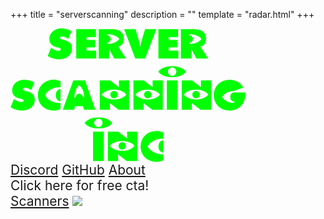 +++
title = "serverscanning"
description = ""
template = "radar.html"
+++

<div class="background"></div>
<div class="center">
  <div>
    <div>
      <svg
        width="99.390556mm"
        height="56.536186mm"
        viewBox="0 0 99.390556 56.536186"
        class="glow"
      >
        <g transform="translate(-48.47236,-108.88176)">
          <g
            aria-label="SERVER SCANNING INC"
            id="text236"
            style="fill: #00ff00"
          >
            <path
              d="m 64.233982,120.57737 1.42627,-3.48506 q 0.917773,0.65733 1.711523,0.97979 0.719336,0.31006 1.401465,0.31006 0.458886,0 0.731738,-0.17364 0.260449,-0.16123 0.260449,-0.47129 0,-0.50849 -1.314648,-0.79375 -0.533301,-0.11162 -0.669727,-0.13642 -1.401465,-0.34727 -2.133203,-1.21543 -0.731738,-0.83096 -0.731738,-2.15801 0,-1.99678 1.426269,-3.26181 1.42627,-1.26504 3.770313,-1.26504 1.041797,0 2.108398,0.28525 1.029395,0.28525 2.095996,0.85576 l -1.364257,3.24942 q -0.694532,-0.4837 -1.302247,-0.71934 -0.620117,-0.24805 -1.252636,-0.24805 -0.483692,0 -0.719336,0.14883 -0.260449,0.14883 -0.260449,0.43408 0,0.54571 1.860351,0.93018 0.347266,0.0868 0.458887,0.11162 1.252637,0.28525 2.021582,1.16582 0.744141,0.89297 0.744141,2.17041 0,2.05879 -1.500684,3.37344 -1.488281,1.30224 -3.869531,1.30224 -1.252637,0 -2.455664,-0.34726 -1.178223,-0.31006 -2.443262,-1.0418 z"
            />
            <path
              d="m 76.301462,121.64397 v -12.45195 h 8.321973 v 3.37344 h -3.931543 v 1.20302 h 3.571875 v 3.18741 h -3.571875 v 1.31465 h 4.043164 v 3.37343 z"
            />
            <path
              d="m 94.570113,113.38401 q -0.471289,-0.59531 -1.141015,-1.04179 -1.63711,-1.0418 -4.067969,-1.0418 v 0.47129 q 0.644922,0 1.103808,0.47129 0.47129,0.47129 0.47129,1.12861 0,0.66973 -0.47129,1.14102 -0.458886,0.45888 -1.103808,0.45888 v 0.47129 q 2.418457,0 4.067969,-1.02939 0.669726,-0.42168 1.141015,-1.0294 z m -8.743652,8.25996 v -12.45195 h 5.630664 q 2.443262,0 3.733105,1.079 1.289844,1.07901 1.289844,3.11299 0,1.33946 -0.644922,2.18281 -0.644922,0.85577 -1.761133,1.00459 l 3.323829,5.07256 h -5.010547 l -2.17041,-4.11758 v 4.11758 z"
            />
            <path
              d="m 101.31501,121.64397 -4.7501,-12.45195 h 4.84932 q 0.5333,1.86035 1.0914,3.7083 0.55811,1.83555 0.83096,3.74551 h 0.0868 q 0.33486,-1.89756 0.90537,-3.74551 0.5705,-1.84795 1.12861,-3.7083 h 4.7625 l -4.73769,12.45195 z"
            />
            <path
              d="m 111.08574,121.64397 v -12.45195 h 8.32197 v 3.37344 h -3.93155 v 1.20302 h 3.57188 v 3.18741 h -3.57188 v 1.31465 h 4.04317 v 3.37343 z"
            />
            <path
              d="m 129.35439,113.38401 q -0.47129,-0.59531 -1.14102,-1.04179 -1.63711,-1.0418 -4.06797,-1.0418 v 0.47129 q 0.64493,0 1.10381,0.47129 0.47129,0.47129 0.47129,1.12861 0,0.66973 -0.47129,1.14102 -0.45888,0.45888 -1.10381,0.45888 v 0.47129 q 2.41846,0 4.06797,-1.02939 0.66973,-0.42168 1.14102,-1.0294 z m -8.74365,8.25996 v -12.45195 h 5.63066 q 2.44326,0 3.73311,1.079 1.28984,1.07901 1.28984,3.11299 0,1.33946 -0.64492,2.18281 -0.64492,0.85577 -1.76114,1.00459 l 3.32383,5.07256 h -5.01054 l -2.17041,-4.11758 v 4.11758 z"
            />
            <path
              d="m 48.503761,142.29063 1.426269,-3.48505 q 0.917774,0.65732 1.711524,0.97978 0.719335,0.31006 1.401464,0.31006 0.458887,0 0.731739,-0.17363 0.260449,-0.16123 0.260449,-0.47129 0,-0.5085 -1.314649,-0.79375 -0.5333,-0.11162 -0.669726,-0.13643 -1.401465,-0.34726 -2.133203,-1.21543 -0.731738,-0.83095 -0.731738,-2.15801 0,-1.99677 1.426269,-3.26181 1.42627,-1.26504 3.770312,-1.26504 1.041797,0 2.108399,0.28525 1.029394,0.28526 2.095996,0.85576 l -1.364258,3.24942 q -0.694531,-0.48369 -1.302246,-0.71934 -0.620117,-0.24804 -1.252637,-0.24804 -0.483691,0 -0.719336,0.14882 -0.260449,0.14883 -0.260449,0.43409 0,0.5457 1.860352,0.93017 0.347265,0.0868 0.458886,0.11162 1.252637,0.28526 2.021582,1.16582 0.744141,0.89297 0.744141,2.17041 0,2.05879 -1.500683,3.37344 -1.488282,1.30225 -3.869532,1.30225 -1.252636,0 -2.455664,-0.34727 -1.178222,-0.31006 -2.443261,-1.0418 z"
            />
            <path
              d="m 69.600147,143.08438 q -0.731738,0.29766 -1.451074,0.44649 -0.744141,0.14883 -1.475879,0.14883 -0.930176,0 -1.736328,-0.19844 -0.84336,-0.19844 -1.525489,-0.58291 -1.661914,-0.94258 -2.492871,-2.40606 -0.855761,-1.45107 -0.855761,-3.33623 0,-1.37666 0.483691,-2.59209 0.483691,-1.17822 1.401465,-2.09599 0.942578,-0.91777 2.145605,-1.38906 1.240235,-0.47129 2.641699,-0.47129 0.372071,0 0.744141,0.0248 0.384473,0.0248 0.744141,0.13643 l 1.438672,0.47129 -0.0124,2.53007 h -0.04961 q -3.075781,0 -5.146973,1.69913 -0.880566,0.70693 -1.463476,1.68671 0.595312,1.00459 1.463476,1.67432 2.071192,1.69912 5.146973,1.69912 h 0.0248 z m 0,-3.33623 q -0.830957,0 -1.413867,-0.75654 -0.582911,-0.76894 -0.582911,-1.84795 0,-1.0666 0.582911,-1.82314 0.58291,-0.76895 1.413867,-0.76895 h 0.04961 l -0.02481,5.19658 z"
            />
            <path
              d="m 77.574853,132.92687 q -0.58291,0.44648 -1.041797,1.15341 -1.029395,1.64951 -1.029395,4.05557 h 0.471289 q 0,-0.64492 0.458887,-1.10381 0.471289,-0.47129 1.141016,-0.47129 0.657324,0 1.128613,0.47129 0.471289,0.45889 0.471289,1.10381 h 0.471289 q 0,-2.41846 -1.041797,-4.05557 -0.434082,-0.66972 -1.029394,-1.15341 z m -6.970117,10.43037 4.440039,-12.45196 h 4.985742 l 4.353222,12.45196 H 79.57163 l -0.396875,-1.5627 h -3.38584 l -0.37207,1.5627 z"
            />
            <path
              d="m 97.517823,136.92042 q -0.471289,-0.59531 -1.141016,-1.0418 -1.637109,-1.04179 -4.067968,-1.04179 -2.43086,0 -4.067969,1.04179 -0.669727,0.43408 -1.153418,1.0418 0.483691,0.62012 1.153418,1.02939 1.612305,1.0294 4.067969,1.0294 2.443261,0 4.067968,-1.0294 0.669727,-0.42168 1.141016,-1.02939 z m -5.208984,-1.5999 q 0.644922,0 1.103808,0.47129 0.471289,0.47129 0.471289,1.11621 0,0.66972 -0.471289,1.14101 -0.458886,0.45889 -1.103808,0.45889 -0.657325,0 -1.116211,-0.45889 -0.458887,-0.47129 -0.458887,-1.14101 0,-0.64492 0.458887,-1.11621 0.458886,-0.47129 1.116211,-0.47129 z m -6.052344,8.03672 v -12.45196 h 4.39043 l 3.75791,2.91455 -0.03721,-2.91455 h 4.316015 v 12.45196 h -4.427636 l -3.720703,-2.86495 0.03721,2.86495 z"
            />
            <path
              d="m 111.78052,136.92042 q -0.47129,-0.59531 -1.14102,-1.0418 -1.63711,-1.04179 -4.06797,-1.04179 -2.43086,0 -4.06796,1.04179 -0.66973,0.43408 -1.15342,1.0418 0.48369,0.62012 1.15342,1.02939 1.6123,1.0294 4.06796,1.0294 2.44327,0 4.06797,-1.0294 0.66973,-0.42168 1.14102,-1.02939 z m -5.20899,-1.5999 q 0.64493,0 1.10381,0.47129 0.47129,0.47129 0.47129,1.11621 0,0.66972 -0.47129,1.14101 -0.45888,0.45889 -1.10381,0.45889 -0.65732,0 -1.11621,-0.45889 -0.45888,-0.47129 -0.45888,-1.14101 0,-0.64492 0.45888,-1.11621 0.45889,-0.47129 1.11621,-0.47129 z m -6.05234,8.03672 v -12.45196 h 4.39043 l 3.75791,2.91455 -0.0372,-2.91455 h 4.31602 v 12.45196 h -4.42764 l -3.7207,-2.86495 0.0372,2.86495 z"
            />
            <path
              d="m 114.67026,143.35724 v -12.45196 h 4.55166 v 12.45196 z m 8.11114,-16.16026 q -0.5085,0.66973 -1.28985,1.16582 -1.83554,1.16582 -4.57646,1.16582 -2.72852,0 -4.57647,-1.16582 -0.76894,-0.48369 -1.30224,-1.16582 0.5333,-0.66972 1.30224,-1.16582 1.84795,-1.16582 4.57647,-1.16582 2.74092,0 4.57646,1.16582 0.78135,0.5085 1.28985,1.16582 z m -5.86631,-1.79834 q -0.74414,0 -1.26504,0.5333 -0.5209,0.5209 -0.5209,1.26504 0,0.74414 0.5209,1.27744 0.5209,0.5209 1.26504,0.5209 0.73174,0 1.25264,-0.5209 0.52089,-0.5333 0.52089,-1.27744 0,-0.74414 -0.52089,-1.26504 -0.5209,-0.5333 -1.25264,-0.5333 z"
            />
            <path
              d="m 132.22338,136.92042 q -0.47129,-0.59531 -1.14101,-1.0418 -1.63711,-1.04179 -4.06797,-1.04179 -2.43086,0 -4.06797,1.04179 -0.66973,0.43408 -1.15342,1.0418 0.48369,0.62012 1.15342,1.02939 1.6123,1.0294 4.06797,1.0294 2.44326,0 4.06797,-1.0294 0.66972,-0.42168 1.14101,-1.02939 z m -5.20898,-1.5999 q 0.64492,0 1.10381,0.47129 0.47129,0.47129 0.47129,1.11621 0,0.66972 -0.47129,1.14101 -0.45889,0.45889 -1.10381,0.45889 -0.65733,0 -1.11621,-0.45889 -0.45889,-0.47129 -0.45889,-1.14101 0,-0.64492 0.45889,-1.11621 0.45888,-0.47129 1.11621,-0.47129 z m -6.05235,8.03672 v -12.45196 h 4.39043 l 3.75791,2.91455 -0.0372,-2.91455 h 4.31601 v 12.45196 h -4.42763 l -3.72071,-2.86495 0.0372,2.86495 z"
            />
            <path
              d="m 143.01342,135.97784 h 4.78731 q 0.0248,0.4961 0.0248,0.57051 0.0124,0.12402 0.0124,0.32246 0,1.10381 -0.19844,1.95957 -0.21083,0.88057 -0.59531,1.5627 -0.95498,1.5999 -2.45566,2.44326 -1.48828,0.84336 -3.42305,0.84336 -1.43867,0 -2.61689,-0.47129 -1.19063,-0.44649 -2.15801,-1.38906 -0.91777,-0.90538 -1.40147,-2.096 -0.47128,-1.20303 -0.47128,-2.56729 0,-1.38906 0.48369,-2.57968 0.48369,-1.20303 1.40146,-2.0836 0.91778,-0.91777 2.1332,-1.38906 1.22784,-0.48369 2.6293,-0.48369 1.89756,0 3.39824,0.84336 1.50069,0.85576 2.43086,2.45566 l -3.98115,1.47588 q -2.30684,0 -3.86953,1.26504 -0.64492,0.5209 -1.09141,1.26504 0.44649,0.75654 1.09141,1.26504 1.56269,1.26504 3.86953,1.26504 0.31006,-0.0496 0.27285,-0.32246 -0.0372,-0.27285 -0.27285,-0.26045 -0.63252,0 -1.0666,-0.55811 -0.43408,-0.57051 -0.43408,-1.38906 0,-0.80615 0.43408,-1.37666 0.43408,-0.57051 1.0666,-0.57051 z"
            />
            <path
              d="m 83.42876,165.0705 v -12.45195 h 4.55166 v 12.45195 z m 8.111133,-16.16025 q -0.508496,0.66972 -1.289844,1.16582 -1.835547,1.16582 -4.576465,1.16582 -2.728515,0 -4.576465,-1.16582 -0.768945,-0.4837 -1.302246,-1.16582 0.533301,-0.66973 1.302246,-1.16582 1.84795,-1.16582 4.576465,-1.16582 2.740918,0 4.576465,1.16582 0.781348,0.50849 1.289844,1.16582 z m -5.866309,-1.79834 q -0.74414,0 -1.265039,0.5333 -0.520898,0.5209 -0.520898,1.26504 0,0.74414 0.520898,1.27744 0.520899,0.5209 1.265039,0.5209 0.731739,0 1.252637,-0.5209 0.520898,-0.5333 0.520898,-1.27744 0,-0.74414 -0.520898,-1.26504 -0.520898,-0.5333 -1.252637,-0.5333 z"
            />
            <path
              d="m 100.98188,158.63368 q -0.47129,-0.59531 -1.14102,-1.04179 -1.63711,-1.0418 -4.067969,-1.0418 -2.430859,0 -4.067969,1.0418 -0.669726,0.43408 -1.153418,1.04179 0.483692,0.62012 1.153418,1.0294 1.612305,1.02939 4.067969,1.02939 2.443262,0 4.067969,-1.02939 0.66973,-0.42168 1.14102,-1.0294 z m -5.208989,-1.5999 q 0.644922,0 1.103809,0.47129 0.471289,0.47129 0.471289,1.11621 0,0.66973 -0.471289,1.14102 -0.458887,0.45888 -1.103809,0.45888 -0.657324,0 -1.116211,-0.45888 -0.458887,-0.47129 -0.458887,-1.14102 0,-0.64492 0.458887,-1.11621 0.458887,-0.47129 1.116211,-0.47129 z m -6.052344,8.03672 v -12.45195 h 4.39043 l 3.75791,2.91455 -0.03721,-2.91455 h 4.316023 v 12.45195 h -4.427644 l -3.720703,-2.86494 0.03721,2.86494 z"
            />
            <path
              d="m 113.08656,164.79765 q -0.73174,0.29765 -1.45107,0.44648 -0.74414,0.14883 -1.47588,0.14883 -0.93018,0 -1.73633,-0.19844 -0.84336,-0.19843 -1.52549,-0.58291 -1.66191,-0.94258 -2.49287,-2.40605 -0.85576,-1.45108 -0.85576,-3.33623 0,-1.37666 0.48369,-2.59209 0.48369,-1.17822 1.40147,-2.096 0.94258,-0.91777 2.1456,-1.38906 1.24024,-0.47129 2.6417,-0.47129 0.37207,0 0.74414,0.0248 0.38447,0.0248 0.74414,0.13643 l 1.43867,0.47129 -0.0124,2.53008 h -0.0496 q -3.07578,0 -5.14697,1.69912 -0.88057,0.70693 -1.46348,1.68672 0.59532,1.00459 1.46348,1.67431 2.07119,1.69913 5.14697,1.69913 h 0.0248 z m 0,-3.33623 q -0.83095,0 -1.41386,-0.75655 -0.58291,-0.76894 -0.58291,-1.84794 0,-1.06661 0.58291,-1.82315 0.58291,-0.76894 1.41386,-0.76894 h 0.0496 l -0.0248,5.19658 z"
            />
          </g>
        </g>
      </svg>
    </div>
    <div class="margin-top" style="font-size: 1.5em;">
      <nav class="centered">
        <a class="fancy-link" href="//discord.gg/Qf83SNTVAd">Discord</a>
        <a class="fancy-link" href="//github.com/serverscanning">GitHub</a>
        <a class="fancy-link" href="/about">About</a><br>
        <a class="fancy-link hover-cursor" onclick="freecta(this)">Click here for free cta!</a><br>
        <a class="fancy-link" href="/scanners">Scanners</a>
        <img src="/88x31.gif" />
      </nav>
    </div>
  </div>
</div>
